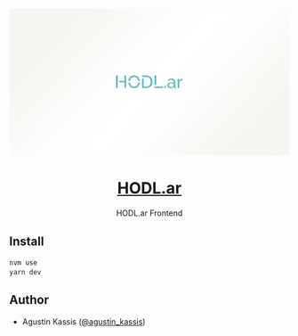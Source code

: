 <a href="https://hodl.ar">
  <img alt="HODL – Tu subdominio Bitcoiner" src="docs/images/top.png">
  <h1 align="center">HODL.ar</h1>
</a>

<p align="center">
  HODL.ar Frontend
</p>

## Install

```bash
nvm use
yarn dev
```

## Author

- Agustin Kassis ([@agustin_kassis](https://twitter.com/agustin_kassis))
